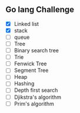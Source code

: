 ## Go lang Challenge

- [x] Linked list
- [x] stack
- [ ] queue
- [ ] Tree
- [ ] Binary search tree
- [ ] Trie
- [ ] Fenwick Tree
- [ ] Segment Tree
- [ ] Heap
- [ ] Hashing
- [ ] Depth first search
- [ ] Djikstra's algorithm
- [ ] Prim's algorithm